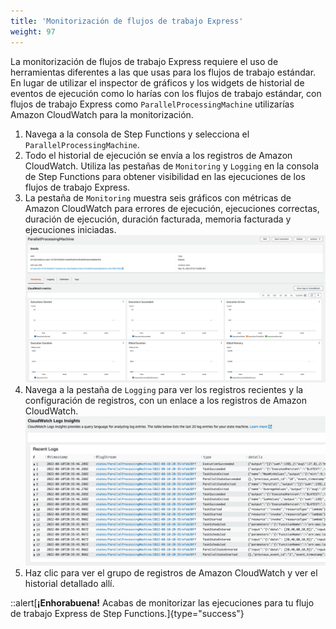 ```yaml
---
title: 'Monitorización de flujos de trabajo Express'
weight: 97
---
```


La monitorización de flujos de trabajo Express requiere el uso de herramientas diferentes a las que usas para los flujos de trabajo estándar. En lugar de utilizar el inspector de gráficos y los widgets de historial de eventos de ejecución como lo harías con los flujos de trabajo estándar, con flujos de trabajo Express como `ParallelProcessingMachine` utilizarías Amazon CloudWatch para la monitorización.

1. Navega a la consola de Step Functions y selecciona el `ParallelProcessingMachine`.
2. Todo el historial de ejecución se envía a los registros de Amazon CloudWatch. Utiliza las pestañas de `Monitoring` y `Logging` en la consola de Step Functions para obtener visibilidad en las ejecuciones de los flujos de trabajo Express.
3. La pestaña de `Monitoring` muestra seis gráficos con métricas de Amazon CloudWatch para errores de ejecución, ejecuciones correctas, duración de ejecución, duración facturada, memoria facturada y ejecuciones iniciadas.
    ![](/static/img/module-7/express-workflows-metrics.png)
4. Navega a la pestaña de `Logging` para ver los registros recientes y la configuración de registros, con un enlace a los registros de Amazon CloudWatch.
    ![](/static/img/module-7/express-workflows-logs.png)
5. Haz clic para ver el grupo de registros de Amazon CloudWatch y ver el historial detallado allí.

::alert[**¡Enhorabuena!** Acabas de monitorizar las ejecuciones para tu flujo de trabajo Express de Step Functions.]{type="success"}
